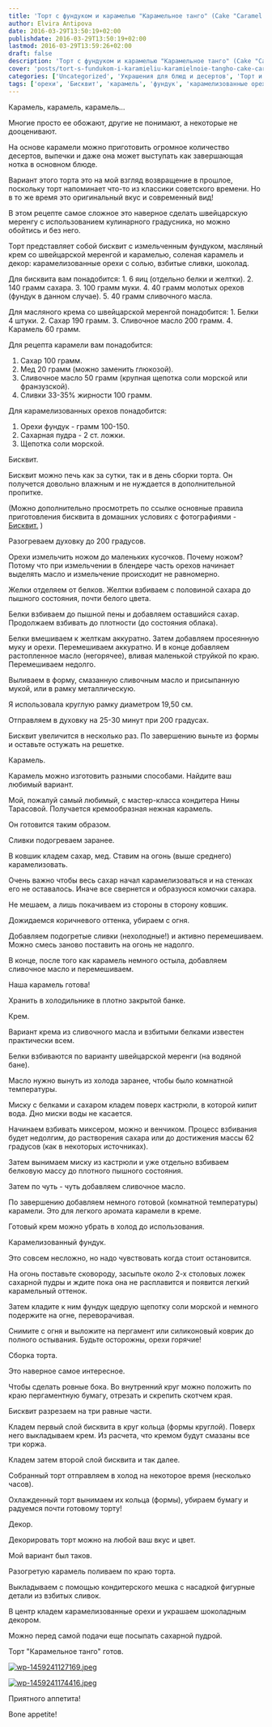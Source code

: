 ```yaml
---
title: 'Торт с фундуком и карамелью "Карамельное танго" (Cake "Caramel Tango")'
author: Elvira Antipova
date: 2016-03-29T13:50:19+02:00
publishdate: 2016-03-29T13:50:19+02:00
lastmod: 2016-03-29T13:59:26+02:00
draft: false
description: 'Торт с фундуком и карамелью "Карамельное танго" (Cake "Caramel Tango")'
cover: 'posts/tort-s-fundukom-i-karamieliu-karamielnoie-tangho-cake-caramel-tango/wp-1459241045841.jpeg'
categories: ['Uncategorized', 'Украшения для блюд и десертов', 'Торт и еще раз торт!', 'Бисквит', 'Карамель и все что карамельно', 'Basic posts']
tags: ['орехи', 'Бисквит', 'карамель', 'фундук', 'карамелизованные орехи', 'крем с маслом и швейцарской меренгой', 'regular']
---
```



Карамель, карамель, карамель...
 
Многие просто ее обожают, другие не понимают, а некоторые не дооценивают.
 
На основе карамели можно приготовить огромное количество десертов, выпечки и даже она может выступать как завершающая нотка в основном блюде.
 
Вариант этого торта это на мой взгляд возвращение в прошлое, поскольку торт напоминает что-то из классики советского времени. Но в то же время это оригинальный вкус и современный вид!
 
В этом рецепте самое сложное это наверное сделать швейцарскую меренгу с использованием кулинарного градусника, но можно обойтись и без него.
 
Торт представляет собой бисквит с измельченным фундуком, масляный крем со швейцарской меренгой и карамелью, соленая карамель и декор: карамелизованные орехи с солью, взбитые сливки, шоколад.
 
Для бисквита вам понадобится: 1. 6 яиц (отдельно белки и желтки). 2. 140 грамм сахара. 3. 100 грамм муки. 4. 40 грамм молотых орехов (фундук в данном случае). 5. 40 грамм сливочного масла.
 
Для масляного крема со швейцарской меренгой понадобится: 1. Белки 4 штуки. 2. Сахар 190 грамм. 3. Сливочное масло 200 грамм. 4. Карамель 60 грамм.
 
Для рецепта карамели вам понадобится:
 
1. Сахар 100 грамм.
1. Мед 20 грамм (можно заменить глюкозой).
1. Сливочное масло 50 грамм (крупная щепотка соли морской или франзузской).
1. Сливки 33-35% жирности 100 грамм.

 
Для карамелизованных орехов понадобится:
 
1. Орехи фундук - грамм 100-150.
1. Сахарная пудра - 2 ст. ложки.
1. Щепотка соли морской.

 
Бисквит.
 
Бисквит можно печь как за сутки, так и в день сборки торта. Он получется довольно влажным и не нуждается в дополнительной пропитке.
 
(Можно дополнительно просмотреть по ссылке основные правила приготовления бисквита в домашних условиях с фотографиями - [Бисквит.](../tort-konfietti) )
 
Разогреваем духовку до 200 градусов.
 
Орехи измельчить ножом до маленьких кусочков. Почему ножом? Потому что при измельчении в блендере часть орехов начинает выделять масло и измельчение происходит не равномерно.
 
Желки отделяем от белков. Желтки взбиваем с половиной сахара до пышного состояния, почти белого цвета.
 
Белки взбиваем до пышной пены и добавляем оставшийся сахар. Продолжаем взбивать до плотности (до состояния облака).
 
Белки вмешиваем к желткам аккуратно. Затем добавляем просеянную муку и орехи. Перемешиваем аккуратно. И в конце добавляем растопленное масло (негорячее), вливая маленькой струйкой по краю. Перемешиваем недолго.
 
Выливаем в форму, смазанную сливочным масло и присыпанную мукой, или в рамку металлическую.
 
Я использовала круглую рамку диаметром 19,50 см.
 
Отправляем в духовку на 25-30 минут при 200 градусах.
 
Бисквит увеличится в несколько раз. По завершению выньте из формы и оставьте остужать на решетке.
 
Карамель.
 
Карамель можно изготовить разными способами. Найдите ваш любимый вариант.
 
Мой, пожалуй самый любимый, с мастер-класса кондитера Нины Тарасовой. Получается кремообразная нежная карамель.
 
Он готовится таким образом.
 
Сливки подогреваем заранее.
 
В ковшик кладем сахар, мед. Ставим на огонь (выше среднего) карамелизовать.
 
Очень важно чтобы весь сахар начал карамелизоваться и на стенках его не оставалось. Иначе все свернется и образуюся комочки сахара.
 
Не мешаем, а лишь покачиваем из стороны в сторону ковшик.
 
Дожидаемся коричневого оттенка, убираем с огня.
 
Добавляем подогретые сливки (нехолодные!) и активно перемешиваем. Можно смесь заново поставить на огонь не надолго.
 
В конце, после того как карамель немного остыла, добавляем сливочное масло и перемешиваем.
 
Наша карамель готова!
 
Хранить в холодильнике в плотно закрытой банке.
 
Крем.
 
Вариант крема из сливочного масла и взбитыми белками известен практически всем.
 
Белки взбиваются по варианту швейцарской меренги (на водяной бане).
 
Масло нужно вынуть из холода заранее, чтобы было комнатной температуры.
 
Миску с белками и сахаром кладем поверх кастрюли, в которой кипит вода. Дно миски воды не касается.
 
Начинаем взбивать миксером, можно и венчиком. Процесс взбивания будет недолгим, до растворения сахара или до достижения массы 62 градусов (как в некоторых источниках).
 
Затем вынимаем миску из кастрюли и уже отдельно взбиваем белковую массу до плотного пышного состояния.
 
Затем по чуть - чуть добавляем сливочное масло.
 
По завершению добавляем немного готовой (комнатной температуры) карамели. Это для легкого аромата карамели в креме.
 
Готовый крем можно убрать в холод до использования.
 
Карамелизованный фундук.
 
Это совсем несложно, но надо чувствовать когда стоит остановится.
 
На огонь поставьте сковороду, засыпьте около 2-х столовых ложек сахарной пудры и ждите пока она не расплавится и появится легкий карамельный оттенок.
 
Затем кладите к ним фундук щедрую щепотку соли морской и немного подержите на огне, переворачивая.
 
Снимите с огня и выложите на пергамент или силиконовый коврик до полного остывания. Будьте осторожны, орехи горячие!
 
Сборка торта.
 
Это наверное самое интересное.
 
Чтобы сделать ровные бока. Во внутренний круг можно положить по краю пергаментную бумагу, отрезать и скрепить скотчем края.
 
Бисквит разрезаем на три равные части.
 
Кладем первый слой бисквита в круг кольца (формы круглой). Поверх него выкладываем крем. Из расчета, что кремом будут смазаны все три коржа.
 
Кладем затем второй слой бисквита и так далее.
 
Собранный торт отправляем в холод на некоторое время (несколько часов).
 
Охлажденный торт вынимаем их кольца (формы), убираем бумагу и радуемся почти готовому торту!
 
Декор.
 
Декорировать торт можно на любой ваш вкус и цвет.
 
Мой вариант был таков.
 
Разогретую карамель поливаем по краю торта.
 
Выкладываем с помощью кондитерского мешка с насадкой фигурные детали из взбитых сливок.
 
В центр кладем карамелизованные орехи и украшаем шоколадным декором.
 
Можно перед самой подачи еще посыпать сахарной пудрой.
 
Торт "Карамельное танго" готов.
 
[![wp-1459241127169.jpeg](wp-1459241127169-300x200.jpeg)](wp-1459241127169.jpeg)
 
[![wp-1459241174416.jpeg](wp-1459241174416-e1459241261731-200x300.jpeg)](wp-1459241174416-e1459241261731.jpeg)
 
Приятного аппетита!
 
Bone appetite!

